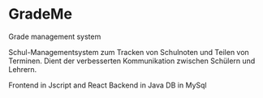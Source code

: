 # GradeMe
Grade management system

Schul-Managementsystem zum Tracken von Schulnoten und Teilen von Terminen.
Dient der verbesserten Kommunikation zwischen Schülern und Lehrern.

Frontend in Jscript and React
Backend in Java
DB in MySql
